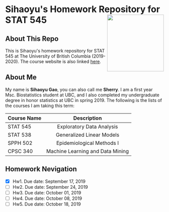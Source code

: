 # Sihaoyu's Homework Repository for STAT 545 <img align="right" width="180" height="180" src="https://stat545.stat.ubc.ca/authors/stat545/avatar_hu895c8a5c2c23007971df9d86cc84cb92_12186_250x250_fill_lanczos_center_2.png">

## About This Repo
This is Sihaoyu's homework repository for STAT 545 at The University of British Columbia (2019-2020). The course website is also linked [here](https://stat545.stat.ubc.ca).

## About Me
My name is **Sihaoyu Gao**, you can also call me **Sherry**. I am a first year Msc. Biostatistics student at UBC, and I also completed my undergraduate degree in honor statistics at UBC in spring 2019. The following is the lists of the courses I am taking this term:

| Course Name     | Description |           
| -------------  | :-------------: |
| STAT 545     | Exploratory Data Analysis | 
| STAT 538     | Generalized Linear Models     |
| SPPH 502 | Epidemiological Methods I    |  
| CPSC 340 | Machine Learning and Data Mining|

## Homework Nevigation

- [x] Hw1. Due date: September 17, 2019
- [ ] Hw2. Due date: September 24, 2019
- [ ] Hw3. Due date: October 01, 2019
- [ ] Hw4. Due date: October 08, 2019
- [ ] Hw5. Due date: October 18, 2019
